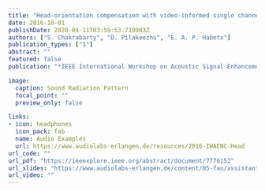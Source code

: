 ```yaml
---
title: "Head-orientation compensation with video-informed single channel speech enhancement"
date: 2016-10-01
publishDate: 2020-04-11T03:59:53.719983Z
authors: ["S. Chakrabarty", "D. Pilakeezhu", "E. A. P. Habets"]
publication_types: ["1"]
abstract: ""
featured: false
publication: "*IEEE International Workshop on Acoustic Signal Enhancement (IWAENC)*"

image:
  caption: Sound Radiation Pattern 
  focal_point: ""
  preview_only: false

links:
- icon: headphones
  icon_pack: fab
  name: Audio Examples
  url: https://www.audiolabs-erlangen.de/resources/2016-IWAENC-Head
url_code: ""
url_pdf: "https://ieeexplore.ieee.org/abstract/document/7776152"
url_slides: "https://www.audiolabs-erlangen.de/content/05-fau/assistant/00-chakrabarty/01-publications/2016head/IWAENC_2016_talk.pdf"
url_video: ""
---
```


